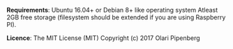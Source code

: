 **Requirements**:
Ubuntu 16.04+ or Debian 8+ like operating system
Atleast 2GB free storage (filesystem should be extended if you are using Raspberry PI).

**Licence**:
The MIT License (MIT) Copyright (c) 2017 Olari Pipenberg
